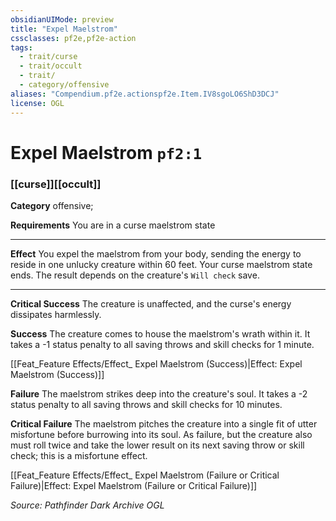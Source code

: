```yaml
---
obsidianUIMode: preview
title: "Expel Maelstrom"
cssclasses: pf2e,pf2e-action
tags:
  - trait/curse
  - trait/occult
  - trait/
  - category/offensive
aliases: "Compendium.pf2e.actionspf2e.Item.IV8sgoLO6ShD3DCJ"
license: OGL
---
```

# Expel Maelstrom `pf2:1`

### [[curse]][[occult]]

**Category** offensive; 




**Requirements** You are in a curse maelstrom state

* * *

**Effect** You expel the maelstrom from your body, sending the energy to reside in one unlucky creature within 60 feet. Your curse maelstrom state ends. The result depends on the creature's `Will check` save.

* * *

**Critical Success** The creature is unaffected, and the curse's energy dissipates harmlessly.

**Success** The creature comes to house the maelstrom's wrath within it. It takes a -1 status penalty to all saving throws and skill checks for 1 minute.

[[Feat_Feature Effects/Effect_ Expel Maelstrom (Success)|Effect: Expel Maelstrom (Success)]]

**Failure** The maelstrom strikes deep into the creature's soul. It takes a -2 status penalty to all saving throws and skill checks for 10 minutes.

**Critical Failure** The maelstrom pitches the creature into a single fit of utter misfortune before burrowing into its soul. As failure, but the creature also must roll twice and take the lower result on its next saving throw or skill check; this is a misfortune effect.

[[Feat_Feature Effects/Effect_ Expel Maelstrom (Failure or Critical Failure)|Effect: Expel Maelstrom (Failure or Critical Failure)]]

*Source: Pathfinder Dark Archive*
*OGL*